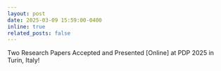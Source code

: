 ```yaml
---
layout: post
date: 2025-03-09 15:59:00-0400
inline: true
related_posts: false
---
```


Two Research Papers Accepted and Presented [Online] at PDP 2025 in Turin, Italy!
